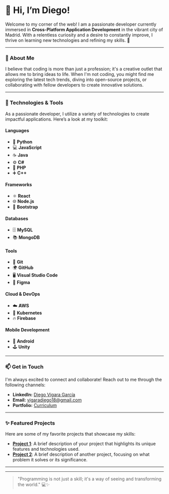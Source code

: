 # 👋 Hi, I’m Diego!

Welcome to my corner of the web! I am a passionate developer currently immersed in **Cross-Platform Application Development** in the vibrant city of Madrid. With a relentless curiosity and a desire to constantly improve, I thrive on learning new technologies and refining my skills. 🌱

---

### 🌟 About Me

I believe that coding is more than just a profession; it's a creative outlet that allows me to bring ideas to life. When I'm not coding, you might find me exploring the latest tech trends, diving into open-source projects, or collaborating with fellow developers to create innovative solutions.

---

### 🔧 Technologies & Tools

As a passionate developer, I utilize a variety of technologies to create impactful applications. Here’s a look at my toolkit:

#### Languages
- 🐍 **Python**
- 💻 **JavaScript**
- ☕ **Java**
- ⚙️ **C#**
- 🐘 **PHP**
- ➕ **C++**

#### Frameworks
- ⚛️ **React**
- 🌐 **Node.js**
- 🎨 **Bootstrap**

#### Databases
- 🗄️ **MySQL**
- 📚 **MongoDB**

#### Tools
- 🔧 **Git**
- 🌍 **GitHub**
- 🖥️ **Visual Studio Code**
- 🎨 **Figma**

#### Cloud & DevOps
- ☁️ **AWS**
- 🚀 **Kubernetes**
- 🔥 **Firebase**

#### Mobile Development
- 📱 **Android**
- 🕹️ **Unity**

---



### 📫 Get in Touch

I'm always excited to connect and collaborate! Reach out to me through the following channels:

- **LinkedIn:** [Diego Vigara García](https://linkedin.com/in/diego-vigara-garcia)
- **Email:** [vigaradiego18@gmail.com](mailto:vigaradiego18@gmail.com)
- **Portfolio:** [Curriculum](https://añadircurriculum)

---

### ✨ Featured Projects

Here are some of my favorite projects that showcase my skills:

- [**Project 1**](https://github.com/your-username/project1): A brief description of your project that highlights its unique features and technologies used.
- [**Project 2**](https://github.com/your-username/project2): A brief description of another project, focusing on what problem it solves or its significance.

---

<!-- 
### 🎮 Click the Color Game
Play the game [here](https://diegoo1802.github.io/JuegoPerfil/)! Try to click the box as fast as you can and see the colors change! 🎉

![Click the Color Game](https://img.shields.io/badge/Game-Click_the_Color-blue)
-->

---

> "Programming is not just a skill; it's a way of seeing and transforming the world." 💻✨
